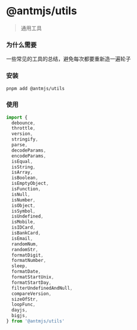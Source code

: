 # @antmjs/utils

> 通用工具

### 为什么需要

一些常见的工具的总结，避免每次都要重新造一遍轮子

### 安装

```bash
pnpm add @antmjs/utils
```

### 使用

```js
import {
  debounce,
  throttle,
  version,
  stringify,
  parse,
  decodeParams,
  encodeParams,
  isEqual,
  isString,
  isArray,
  isBoolean,
  isEmptyObject,
  isFunction,
  isNull,
  isNumber,
  isObject,
  isSymbol,
  isUndefined,
  isMobile,
  isIDCard,
  isBankCard,
  isEmail,
  randomNum,
  randomStr,
  formatDigit,
  formatNumber,
  sleep,
  formatDate,
  formatStartUnix,
  formatStartDay,
  filterUndefinedAndNull,
  compareVersion,
  sizeOfStr,
  loopFunc,
  dayjs,
  bigjs,
} from '@antmjs/utils'
```
